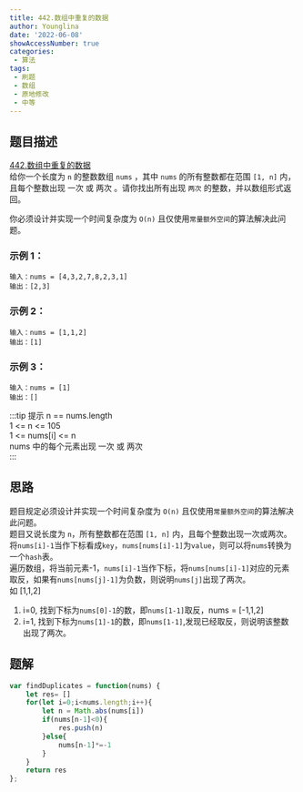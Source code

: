 ```yaml
---
title: 442.数组中重复的数据
author: Younglina
date: '2022-06-08'
showAccessNumber: true
categories:
 - 算法
tags:
 - 刷题
 - 数组
 - 原地修改
 - 中等
---
```

## 题目描述
[442.数组中重复的数据](https://leetcode.cn/problems/find-all-duplicates-in-an-array/)  
给你一个长度为 `n` 的整数数组 `nums` ，其中 `nums` 的所有整数都在范围 `[1, n]` 内，且每个整数出现 一次 或 两次 。请你找出所有出现 `两次` 的整数，并以数组形式返回。  

你必须设计并实现一个时间复杂度为 `O(n)` 且仅使用`常量额外空间`的算法解决此问题。  

### 示例 1：
```
输入：nums = [4,3,2,7,8,2,3,1]  
输出：[2,3]  
```

### 示例 2：
```
输入：nums = [1,1,2]  
输出：[1]  
```

### 示例 3：
```
输入：nums = [1]  
输出：[]  
```

:::tip 提示
n == nums.length  
1 <= n <= 105  
1 <= nums[i] <= n  
nums 中的每个元素出现 一次 或 两次  
:::

## 思路
题目规定必须设计并实现一个时间复杂度为 `O(n)` 且仅使用`常量额外空间`的算法解决此问题。  
题目又说长度为 `n`，所有整数都在范围 `[1, n]` 内，且每个整数出现一次或两次。  
将`nums[i]-1`当作下标看成`key`，`nums[nums[i]-1]`为`value`，则可以将`nums`转换为一个`hash`表。  
遍历数组，将当前元素-1，`nums[i]-1`当作下标，将`nums[nums[i]-1]`对应的元素取反，如果有`nums[nums[j]-1]`为负数，则说明`nums[j]`出现了两次。  
如 [1,1,2]
1. i=0, 找到下标为`nums[0]-1`的数，即`nums[1-1]`取反，nums = [-1,1,2]  
2. i=1, 找到下标为`nums[1]-1`的数，即`nums[1-1]`,发现已经取反，则说明该整数出现了两次。    


## 题解
```javascript
var findDuplicates = function(nums) {
    let res= []
    for(let i=0;i<nums.length;i++){
        let n = Math.abs(nums[i])
        if(nums[n-1]<0){
            res.push(n)
        }else{
            nums[n-1]*=-1
        }
    }
    return res
};
```